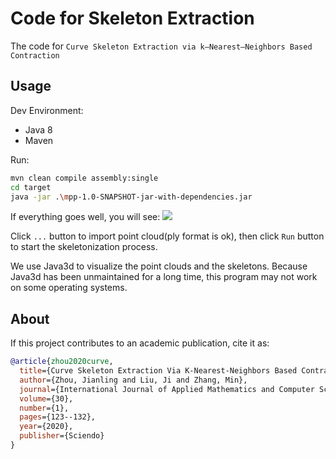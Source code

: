 # Code for Skeleton Extraction
The code for `Curve Skeleton Extraction via k–Nearest–Neighbors Based Contraction`

## Usage
Dev Environment:
- Java 8
- Maven 


Run:
```bash
mvn clean compile assembly:single 
cd target
java -jar .\mpp-1.0-SNAPSHOT-jar-with-dependencies.jar
```

If everything goes well, you will see:
![](https://jimmie00x0000.github.io/img/MPP-Snapshot.png)


Click `...` button to import point cloud(ply format is ok), then click `Run` button to start the skeletonization process. 

We use Java3d to visualize the point clouds and the skeletons. Because Java3d has been unmaintained for a long time, this 
program may not work on some operating systems.

## About
If this project contributes to an academic publication, cite it as:
```bibtex
@article{zhou2020curve,
  title={Curve Skeleton Extraction Via K-Nearest-Neighbors Based Contraction},
  author={Zhou, Jianling and Liu, Ji and Zhang, Min},
  journal={International Journal of Applied Mathematics and Computer Science},
  volume={30},
  number={1},
  pages={123--132},
  year={2020},
  publisher={Sciendo}
}
```


